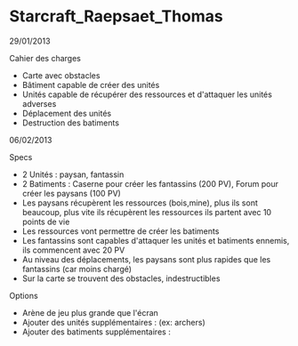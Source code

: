 Starcraft_Raepsaet_Thomas
=========================

29/01/2013

Cahier des charges

- Carte avec obstacles
- Bâtiment capable de créer des unités
- Unités capable de récupérer des ressources et d'attaquer les unités adverses
- Déplacement des unités
- Destruction des batiments

06/02/2013

Specs

- 2 Unités : paysan, fantassin
- 2 Batiments : Caserne pour créer les fantassins (200 PV), Forum pour créer les paysans (100 PV)
- Les paysans récupèrent les ressources (bois,mine), plus ils sont beaucoup, plus vite ils récupèrent les ressources
ils partent avec 10 points de vie
- Les ressources vont permettre de créer les batiments
- Les fantassins sont capables d'attaquer les unités et batiments ennemis, ils commencent avec 20 PV
- Au niveau des déplacements, les paysans sont plus rapides que les fantassins (car moins chargé)
- Sur la carte se trouvent des obstacles, indestructibles

Options

- Arène de jeu plus grande que l'écran
- Ajouter des unités supplémentaires : (ex: archers)
- Ajouter des batiments supplémentaires : 
